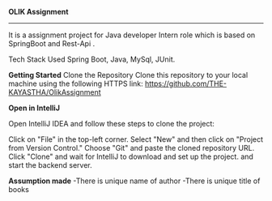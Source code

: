 **OLIK Assignment**
__________________________________________________________________________________________________________
It is a assignment project for Java developer Intern role which is based on SpringBoot and Rest-Api .

Tech Stack Used Spring Boot, Java, MySql, JUnit.

**Getting Started**
Clone the Repository Clone this repository to your local machine using the following HTTPS link: https://github.com/THE-KAYASTHA/OlikAssignment

**Open in IntelliJ**

Open IntelliJ IDEA and follow these steps to clone the project:

Click on "File" in the top-left corner. Select "New" and then click on "Project from Version Control." Choose "Git" and paste the cloned repository URL. Click "Clone" and wait for IntelliJ to download and set up the project. and start the backend server.


**Assumption made**
-There is unique name of author
-There is unique title of books
